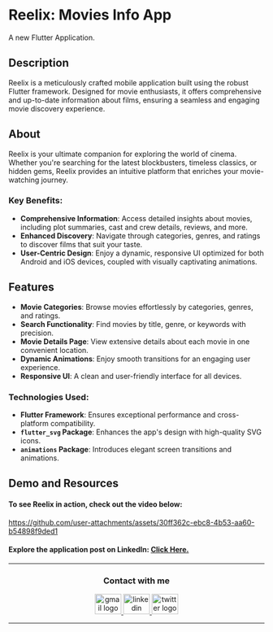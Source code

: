 # Reelix: Movies Info App
A new Flutter Application.


## Description

Reelix is a meticulously crafted mobile application built using the robust Flutter framework. Designed for movie enthusiasts, it offers comprehensive and up-to-date information about films, ensuring a seamless and engaging movie discovery experience.


## About

Reelix is your ultimate companion for exploring the world of cinema. Whether you're searching for the latest blockbusters, timeless classics, or hidden gems, Reelix provides an intuitive platform that enriches your movie-watching journey.  


### Key Benefits:
- **Comprehensive Information**: Access detailed insights about movies, including plot summaries, cast and crew details, reviews, and more.  
- **Enhanced Discovery**: Navigate through categories, genres, and ratings to discover films that suit your taste.  
- **User-Centric Design**: Enjoy a dynamic, responsive UI optimized for both Android and iOS devices, coupled with visually captivating animations.  


## Features

- **Movie Categories**: Browse movies effortlessly by categories, genres, and ratings.  
- **Search Functionality**: Find movies by title, genre, or keywords with precision.  
- **Movie Details Page**: View extensive details about each movie in one convenient location.  
- **Dynamic Animations**: Enjoy smooth transitions for an engaging user experience.  
- **Responsive UI**: A clean and user-friendly interface for all devices.


### Technologies Used:
- **Flutter Framework**: Ensures exceptional performance and cross-platform compatibility.  
- **`flutter_svg` Package**: Enhances the app's design with high-quality SVG icons.  
- **`animations` Package**: Introduces elegant screen transitions and animations.  


## Demo and Resources
#### To see **Reelix** in action, check out the video below:
https://github.com/user-attachments/assets/30ff362c-ebc8-4b53-aa60-b54898f9ded1


#### Explore the application post on LinkedIn: <a target="_blank" href="https://www.linkedin.com/posts/theahmedhany_dart-flutter-reelixapp-activity-7287365666603495424-8Vyi?utm_source=share&utm_medium=member_desktop"> Click Here. </a>


-----

<h3 align="center">
    Contact with me
</h3>

<div align="center">
  <a href="mailto:a7medhanyshokry@gmail.com" target="_blank">
    <img src="https://skillicons.dev/icons?i=gmail&theme=light" width="52" height="40" alt="gmail logo"/> 
  </a>
  <a href="https://www.linkedin.com/in/theahmedhany/" target="_blank">
    <img src="https://skillicons.dev/icons?i=linkedin&theme=dark" width="52" height="40" alt="linkedin logo"/>
  </a>
  <a href="https://x.com/theahmedhany" target="_blank">
    <img src="https://skillicons.dev/icons?i=twitter&theme=dark" width="52" height="40" alt="twitter logo"/>
  </a>
</div>

-----
